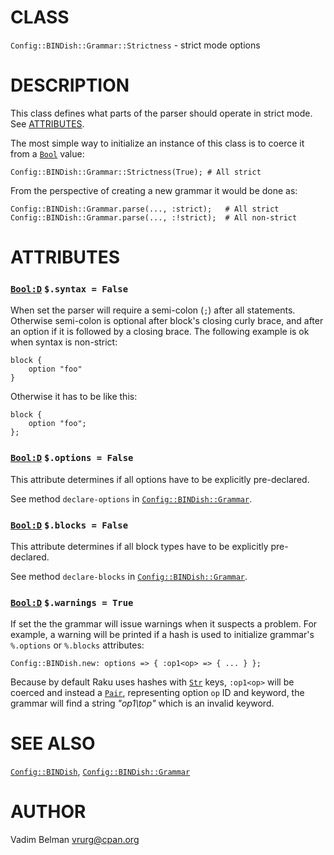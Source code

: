 CLASS
=====



`Config::BINDish::Grammar::Strictness` - strict mode options

DESCRIPTION
===========



This class defines what parts of the parser should operate in strict mode. See [ATTRIBUTES](#ATTRIBUTES).

The most simple way to initialize an instance of this class is to coerce it from a [`Bool`](https://docs.raku.org/type/Bool) value:

    Config::BINDish::Grammar::Strictness(True); # All strict

From the perspective of creating a new grammar it would be done as:

    Config::BINDish::Grammar.parse(..., :strict);   # All strict
    Config::BINDish::Grammar.parse(..., :!strict);  # All non-strict

ATTRIBUTES
==========



### [`Bool:D`](https://docs.raku.org/type/Bool) `$.syntax = False`

When set the parser will require a semi-colon (`;`) after all statements. Otherwise semi-colon is optional after block's closing curly brace, and after an option if it is followed by a closing brace. The following example is ok when syntax is non-strict:

    block {
        option "foo"
    }

Otherwise it has to be like this:

    block {
        option "foo";
    };

### [`Bool:D`](https://docs.raku.org/type/Bool) `$.options = False`

This attribute determines if all options have to be explicitly pre-declared.

See method `declare-options` in [`Config::BINDish::Grammar`](../Grammar.md).

### [`Bool:D`](https://docs.raku.org/type/Bool) `$.blocks = False`

This attribute determines if all block types have to be explicitly pre-declared.

See method `declare-blocks` in [`Config::BINDish::Grammar`](../Grammar.md).

### [`Bool:D`](https://docs.raku.org/type/Bool) `$.warnings = True`

If set the the grammar will issue warnings when it suspects a problem. For example, a warning will be printed if a hash is used to initialize grammar's `%.options` or `%.blocks` attributes:

    Config::BINDish.new: options => { :op1<op> => { ... } };

Because by default Raku uses hashes with [`Str`](https://docs.raku.org/type/Str) keys, `:op1<op>` will be coerced and instead a [`Pair`](https://docs.raku.org/type/Pair), representing option `op` ID and keyword, the grammar will find a string *"op1\top"* which is an invalid keyword.

SEE ALSO
========

[`Config::BINDish`](../../BINDish.md), [`Config::BINDish::Grammar`](../Grammar.md)

AUTHOR
======

Vadim Belman <vrurg@cpan.org>

